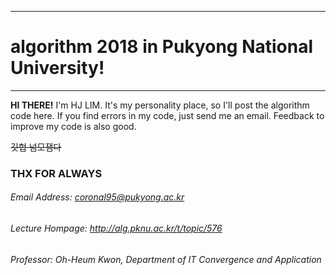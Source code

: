 *********************************************************************
# algorithm 2018 in Pukyong National University!
*********************************************************************

**HI THERE!** I'm HJ LIM. It's my personality place, so I'll post the algorithm code here.
If you find errors in my code, just send me an email. Feedback to improve my code is also good.

~~깃헙 넘모잼다~~

### THX FOR ALWAYS
###### Email Address: coronal95@pukyong.ac.kr
###### Lecture Hompage: http://alg.pknu.ac.kr/t/topic/576
###### Professor: Oh-Heum Kwon, Department of IT Convergence and Application
